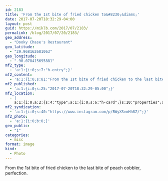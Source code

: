```yaml
---
id: 2183
title: 'From the 1st bite of fried chicken to&#8230;&diams;'
date: 2017-07-20T18:32:29-04:00
layout: post
guid: https://miklb.com/2017/07/2183/
permalink: /blog/2017/07/20/2183/
geo_address:
  - "Dooky Chase's Restaurant"
geo_latitude:
  - "29.968162681063"
geo_longitude:
  - "-90.078415695881"
mf2_type:
  - 'a:1:{i:0;s:7:"h-entry";}'
mf2_content:
  - 'a:1:{i:0;s:81:"From the 1st bite of fried chicken to the last bite of peach cobbler, perfection.";}'
mf2_published:
  - 'a:1:{i:0;s:25:"2017-07-20T18:32:29-05:00";}'
mf2_location:
  - |
    a:1:{i:0;a:2:{s:4:"type";a:1:{i:0;s:6:"h-card";}s:10:"properties";a:3:{s:4:"name";a:1:{i:0;s:24:"Dooky Chase's Restaurant";}s:8:"latitude";a:1:{i:0;d:29.968162681062999;}s:9:"longitude";a:1:{i:0;d:-90.078415695881006;}}}}
mf2_syndication:
  - 'a:1:{i:0;s:40:"https://www.instagram.com/p/BWyXSvmHh8Z/";}'
mf2_photo:
  - 'a:1:{i:0;b:0;}'
geo_public:
  - "1"
categories:
  - misc
format: image
kind:
  - Photo
---
```

From the 1st bite of fried chicken to the last bite of peach cobbler, perfection.